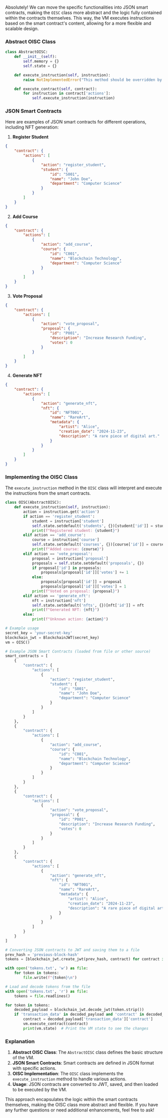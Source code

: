 Absolutely! We can move the specific functionalities into JSON smart contracts, making the `OISC` class more abstract and the logic fully contained within the contracts themselves. This way, the VM executes instructions based on the smart contract's content, allowing for a more flexible and scalable design.

### Abstract OISC Class

```python
class AbstractOISC:
    def __init__(self):
        self.memory = {}
        self.state = {}

    def execute_instruction(self, instruction):
        raise NotImplementedError("This method should be overridden by subclasses")

    def execute_contract(self, contract):
        for instruction in contract['actions']:
            self.execute_instruction(instruction)
```

### JSON Smart Contracts

Here are examples of JSON smart contracts for different operations, including NFT generation:

1. **Register Student**
```json
{
    "contract": {
        "actions": [
            {
                "action": "register_student",
                "student": {
                    "id": "S001",
                    "name": "John Doe",
                    "department": "Computer Science"
                }
            }
        ]
    }
}
```

2. **Add Course**
```json
{
    "contract": {
        "actions": [
            {
                "action": "add_course",
                "course": {
                    "id": "C001",
                    "name": "Blockchain Technology",
                    "department": "Computer Science"
                }
            }
        ]
    }
}
```

3. **Vote Proposal**
```json
{
    "contract": {
        "actions": [
            {
                "action": "vote_proposal",
                "proposal": {
                    "id": "P001",
                    "description": "Increase Research Funding",
                    "votes": 0
                }
            }
        ]
    }
}
```

4. **Generate NFT**
```json
{
    "contract": {
        "actions": [
            {
                "action": "generate_nft",
                "nft": {
                    "id": "NFT001",
                    "name": "RareArt",
                    "metadata": {
                        "artist": "Alice",
                        "creation_date": "2024-11-23",
                        "description": "A rare piece of digital art."
                    }
                }
            }
        ]
    }
}
```

### Implementing the OISC Class

The `execute_instruction` method in the `OISC` class will interpret and execute the instructions from the smart contracts.

```python
class OISC(AbstractOISC):
    def execute_instruction(self, instruction):
        action = instruction.get('action')
        if action == 'register_student':
            student = instruction['student']
            self.state.setdefault('students', {})[student['id']] = student
            print(f"Registered student: {student}")
        elif action == 'add_course':
            course = instruction['course']
            self.state.setdefault('courses', {})[course['id']] = course
            print(f"Added course: {course}")
        elif action == 'vote_proposal':
            proposal = instruction['proposal']
            proposals = self.state.setdefault('proposals', {})
            if proposal['id'] in proposals:
                proposals[proposal['id']]['votes'] += 1
            else:
                proposals[proposal['id']] = proposal
                proposals[proposal['id']]['votes'] = 1
            print(f"Voted on proposal: {proposal}")
        elif action == 'generate_nft':
            nft = instruction['nft']
            self.state.setdefault('nfts', {})[nft['id']] = nft
            print(f"Generated NFT: {nft}")
        else:
            print(f"Unknown action: {action}")

# Example usage
secret_key = 'your-secret-key'
blockchain_jwt = BlockchainJWT(secret_key)
vm = OISC()

# Example JSON Smart Contracts (loaded from file or other source)
smart_contracts = [
    {
        "contract": {
            "actions": [
                {
                    "action": "register_student",
                    "student": {
                        "id": "S001",
                        "name": "John Doe",
                        "department": "Computer Science"
                    }
                }
            ]
        }
    },
    {
        "contract": {
            "actions": [
                {
                    "action": "add_course",
                    "course": {
                        "id": "C001",
                        "name": "Blockchain Technology",
                        "department": "Computer Science"
                    }
                }
            ]
        }
    },
    {
        "contract": {
            "actions": [
                {
                    "action": "vote_proposal",
                    "proposal": {
                        "id": "P001",
                        "description": "Increase Research Funding",
                        "votes": 0
                    }
                }
            ]
        }
    },
    {
        "contract": {
            "actions": [
                {
                    "action": "generate_nft",
                    "nft": {
                        "id": "NFT001",
                        "name": "RareArt",
                        "metadata": {
                            "artist": "Alice",
                            "creation_date": "2024-11-23",
                            "description": "A rare piece of digital art."
                        }
                    }
                }
            ]
        }
    }
]

# Converting JSON contracts to JWT and saving them to a file
prev_hash = 'previous-block-hash'
tokens = [blockchain_jwt.create_jwt(prev_hash, contract) for contract in smart_contracts]

with open('tokens.txt', 'w') as file:
    for token in tokens:
        file.write(f"{token}\n")

# Load and decode tokens from the file
with open('tokens.txt', 'r') as file:
    tokens = file.readlines()

for token in tokens:
    decoded_payload = blockchain_jwt.decode_jwt(token.strip())
    if 'transaction_data' in decoded_payload and 'contract' in decoded_payload['transaction_data']:
        contract = decoded_payload['transaction_data']['contract']
        vm.execute_contract(contract)
        print(vm.state)  # Print the VM state to see the changes
```

### Explanation
1. **Abstract OISC Class**: The `AbstractOISC` class defines the basic structure of the VM.
2. **JSON Smart Contracts**: Smart contracts are defined in JSON format with specific actions.
3. **OISC Implementation**: The `OISC` class implements the `execute_instruction` method to handle various actions.
4. **Usage**: JSON contracts are converted to JWT, saved, and then loaded to be executed by the VM.

This approach encapsulates the logic within the smart contracts themselves, making the OISC class more abstract and flexible. If you have any further questions or need additional enhancements, feel free to ask!